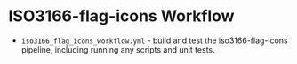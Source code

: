# ISO3166-flag-icons Workflow

* `iso3166_flag_icons_workflow.yml` - build and test the iso3166-flag-icons pipeline, including running any scripts and unit tests.